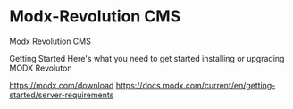 # Modx-Revolution CMS 
Modx Revolution CMS

Getting Started
Here's what you need to get started installing or upgrading MODX Revoluton

https://modx.com/download
https://docs.modx.com/current/en/getting-started/server-requirements
